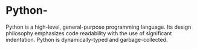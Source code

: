 # Python-
Python is a high-level, general-purpose programming language. Its design philosophy emphasizes code readability with the use of significant indentation. Python is dynamically-typed and garbage-collected.
